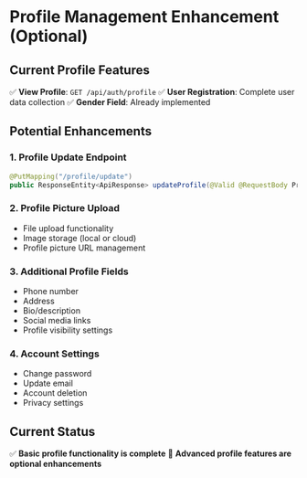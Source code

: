# Profile Management Enhancement (Optional)

## Current Profile Features
✅ **View Profile**: `GET /api/auth/profile`
✅ **User Registration**: Complete user data collection
✅ **Gender Field**: Already implemented

## Potential Enhancements

### 1. Profile Update Endpoint
```java
@PutMapping("/profile/update")
public ResponseEntity<ApiResponse> updateProfile(@Valid @RequestBody ProfileUpdateRequest request)
```

### 2. Profile Picture Upload
- File upload functionality
- Image storage (local or cloud)
- Profile picture URL management

### 3. Additional Profile Fields
- Phone number
- Address
- Bio/description
- Social media links
- Profile visibility settings

### 4. Account Settings
- Change password
- Update email
- Account deletion
- Privacy settings

## Current Status
✅ **Basic profile functionality is complete**
🔄 **Advanced profile features are optional enhancements** 